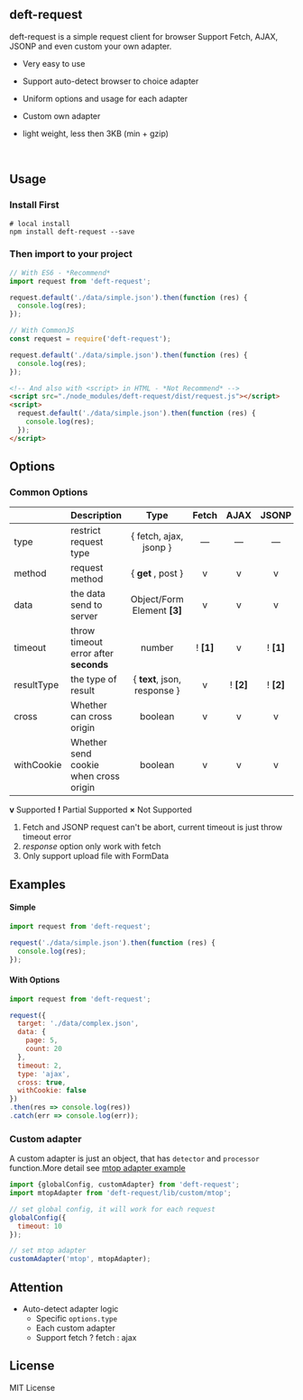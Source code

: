 ## deft-request
deft-request is a simple request client for browser
Support Fetch, AJAX, JSONP and even custom your own adapter.

- Very easy to use

- Support auto-detect browser to choice adapter

- Uniform options and usage for each adapter

- Custom own adapter

- light weight, less then 3KB (min + gzip)

  ​


## Usage

### Install First

```shell
# local install
npm install deft-request --save
```



### Then import to your project

```javascript
// With ES6 - *Recommend*
import request from 'deft-request';

request.default('./data/simple.json').then(function (res) {
  console.log(res);
});
```

```javascript
// With CommonJS
const request = require('deft-request');

request.default('./data/simple.json').then(function (res) {
  console.log(res);
});
```

```html
<!-- And also with <script> in HTML - *Not Recommend* -->
<script src="./node_modules/deft-request/dist/request.js"></script>
<script>
  request.default('./data/simple.json').then(function (res) {
    console.log(res);
  });
</script>
```



## Options

### Common Options

|            | Description                           |             Type             |   Fetch   |   AJAX    |   JSONP   |
| ---------- | :------------------------------------ | :--------------------------: | :-------: | :-------: | :-------: |
| type       | restrict request type                 |    { fetch, ajax, jsonp }    |     —     |     —     |     —     |
| method     | request method                        |      { **get** , post }      |     v     |     v     |     v     |
| data       | the data send to server               | Object/Form Element **[3]**  |     v     |     v     |     v     |
| timeout    | throw timeout error after **seconds** |            number            | ! **[1]** |     v     | ! **[1]** |
| resultType | the type of result                    | { **text**, json, response } |     v     | ! **[2]** | ! **[2]** |
| cross      | Whether can cross origin              |           boolean            |     v     |     v     |     v     |
| withCookie | Whether send cookie when cross origin |           boolean            |     v     |     v     |     v     |

**v**  Supported      **!** Partial Supported      **×** Not Supported

1. Fetch and JSONP request can't be abort, current timeout is just throw timeout error
2. *response* option only work with fetch
3. Only support upload file with FormData



## Examples

#### Simple

```javascript
import request from 'deft-request';

request('./data/simple.json').then(function (res) {
  console.log(res);
});
```



#### With Options

```javascript
import request from 'deft-request';

request({
  target: './data/complex.json',
  data: {
    page: 5,
    count: 20
  },
  timeout: 2, 
  type: 'ajax',
  cross: true,
  withCookie: false
})
.then(res => console.log(res))
.catch(err => console.log(err));
```



### Custom adapter

A custom adapter is just an object, that has `detector` and `processor` function.More detail see [mtop adapter example](https://github.com/Joker-Jelly/deft-request/blob/master/lib/custom/mtop.js)

```javascript
import {globalConfig, customAdapter} from 'deft-request';
import mtopAdapter from 'deft-request/lib/custom/mtop';

// set global config, it will work for each request
globalConfig({
  timeout: 10
});

// set mtop adapter
customAdapter('mtop', mtopAdapter);
```



## Attention

- Auto-detect adapter logic
  - Specific `options.type`
  - Each custom adapter
  - Support fetch ? fetch : ajax




## License

MIT License